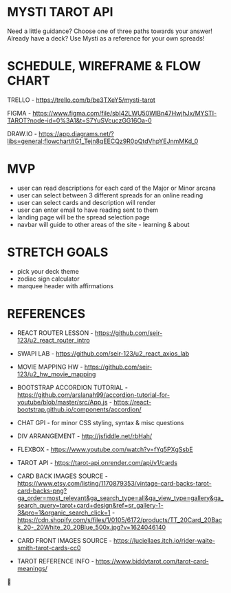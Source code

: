 # MYSTI TAROT API
Need a little guidance? Choose one of three paths towards your answer!
Already have a deck? Use Mysti as a reference for your own spreads!


# SCHEDULE, WIREFRAME & FLOW CHART

TRELLO - https://trello.com/b/be3TXeY5/mysti-tarot

FIGMA - https://www.figma.com/file/sbI42LWU50WIBn47HwjhJx/MYSTI-TAROT?node-id=0%3A1&t=S7YuSVcuczGG16Oa-0

DRAW.IO - https://app.diagrams.net/?libs=general;flowchart#G1_Tejn8qEECQz9R0pQtdVhpYEJnmMKd_0


# MVP
- user can read descriptions for each card of the Major or Minor arcana
- user can select between 3 different spreads for an online reading
- user can select cards and description will render 
- user can enter email to have reading sent to them
- landing page will be the spread selection page
- navbar will guide to other areas of the site - learning & about


# STRETCH GOALS
- pick your deck theme
- zodiac sign calculator
- marquee header with affirmations 


# REFERENCES
- REACT ROUTER LESSON - https://github.com/seir-123/u2_react_router_intro
- SWAPI LAB - https://github.com/seir-123/u2_react_axios_lab
- MOVIE MAPPING HW - https://github.com/seir-123/u2_hw_movie_mapping
- BOOTSTRAP ACCORDION TUTORIAL - https://github.com/arslanah99/accordion-tutorial-for-youtube/blob/master/src/App.js
                               - https://react-bootstrap.github.io/components/accordion/
- CHAT GPI - for minor CSS styling, syntax & misc questions
- DIV ARRANGEMENT - http://jsfiddle.net/rbHah/
- FLEXBOX - https://www.youtube.com/watch?v=fYq5PXgSsbE

- TAROT API - https://tarot-api.onrender.com/api/v1/cards
- CARD BACK IMAGES SOURCE - https://www.etsy.com/listing/1170879353/vintage-card-backs-tarot-card-backs-png?ga_order=most_relevant&ga_search_type=all&ga_view_type=gallery&ga_search_query=tarot+card+design&ref=sr_gallery-1-3&pro=1&organic_search_click=1
                          - https://cdn.shopify.com/s/files/1/0105/6172/products/TT_20Card_20Back_20-_20White_20_20Blue_500x.jpg?v=1624046140
- CARD FRONT IMAGES SOURCE - https://luciellaes.itch.io/rider-waite-smith-tarot-cards-cc0
- TAROT REFERENCE INFO - https://www.biddytarot.com/tarot-card-meanings/



🔮


